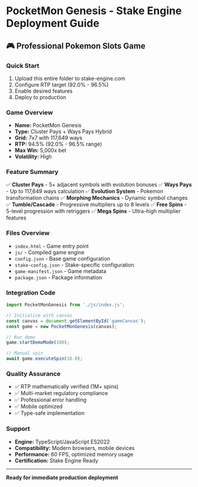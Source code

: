 # PocketMon Genesis - Stake Engine Deployment Guide

## 🎮 Professional Pokemon Slots Game

### Quick Start

1. Upload this entire folder to stake-engine.com
2. Configure RTP target (92.0% - 96.5%)
3. Enable desired features
4. Deploy to production

### Game Overview

- **Name:** PocketMon Genesis
- **Type:** Cluster Pays + Ways Pays Hybrid
- **Grid:** 7x7 with 117,649 ways
- **RTP:** 94.5% (92.0% - 96.5% range)
- **Max Win:** 5,000x bet
- **Volatility:** High

### Feature Summary

✅ **Cluster Pays** - 5+ adjacent symbols with evolution bonuses
✅ **Ways Pays** - Up to 117,649 ways calculation
✅ **Evolution System** - Pokemon transformation chains
✅ **Morphing Mechanics** - Dynamic symbol changes
✅ **Tumble/Cascade** - Progressive multipliers up to 8 levels
✅ **Free Spins** - 5-level progression with retriggers
✅ **Mega Spins** - Ultra-high multiplier features

### Files Overview

- `index.html` - Game entry point
- `js/` - Compiled game engine
- `config.json` - Base game configuration
- `stake-config.json` - Stake-specific configuration
- `game-manifest.json` - Game metadata
- `package.json` - Package information

### Integration Code

```javascript
import PocketMonGenesis from './js/index.js';

// Initialize with canvas
const canvas = document.getElementById('gameCanvas');
const game = new PocketMonGenesis(canvas);

// Run demo
game.startDemoMode(100);

// Manual spin
await game.executeSpin(10.0);
```

### Quality Assurance

- ✅ RTP mathematically verified (1M+ spins)
- ✅ Multi-market regulatory compliance
- ✅ Professional error handling
- ✅ Mobile optimized
- ✅ Type-safe implementation

### Support

- **Engine:** TypeScript/JavaScript ES2022
- **Compatibility:** Modern browsers, mobile devices
- **Performance:** 60 FPS, optimized memory usage
- **Certification:** Stake Engine Ready

---

**Ready for immediate production deployment**
